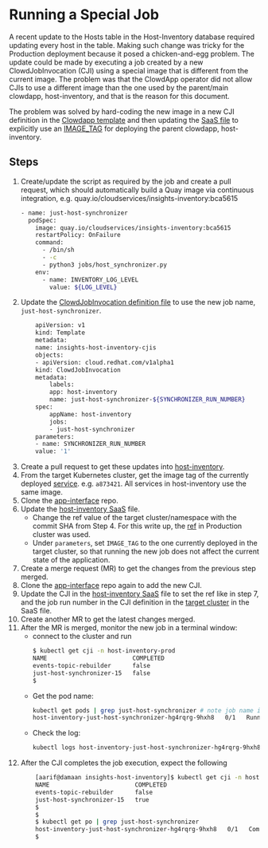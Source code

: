 # Running a Special Job
A recent update to the Hosts table in the Host-Inventory database required updating every host in the table.  Making such change was tricky for the Production deployment because it posed a chicken-and-egg problem.  The update could be made by executing a job created by a new ClowdJobInvocation (CJI) using a special image that is different from the current image. The problem was that the ClowdApp operator did not allow CJIs to use a different image than the one used by the parent/main clowdapp, host-inventory, and that is the reason for this document.

The problem was solved by hard-coding the new image in a new CJI definition in the [Clowdapp template](https://github.com/RedHatInsights/insights-host-inventory/blob/f12eeec16cda33d9e90dfdcd2999deb2bb03604f/deploy/clowdapp.yml#L630) and then updating the [SaaS file](https://gitlab.cee.redhat.com/service/app-interface/-/blob/master/data/services/insights/host-inventory/deploy-clowder.yml) to explicitly use an [IMAGE_TAG](https://gitlab.cee.redhat.com/service/app-interface/-/blob/master/data/services/insights/host-inventory/deploy-clowder.yml#L99) for deploying the parent clowdapp, host-inventory.

## Steps
1.  Create/update the script as required by the job and create a pull request, which should automatically build a Quay image via continuous integration, e.g. quay.io/cloudservices/insights-inventory:bca5615
    ```bash
    - name: just-host-synchronizer
      podSpec:
        image: quay.io/cloudservices/insights-inventory:bca5615
        restartPolicy: OnFailure
        command:
          - /bin/sh
          - -c
          - python3 jobs/host_synchronizer.py
        env:
          - name: INVENTORY_LOG_LEVEL
            value: ${LOG_LEVEL}
    ```
2.  Update the [ClowdJobInvocation definition file](../deploy/cji.yml#L15) to use the new job name, `just-host-synchronizer`.
    ```bash
        apiVersion: v1
        kind: Template
        metadata:
        name: insights-host-inventory-cjis
        objects:
        - apiVersion: cloud.redhat.com/v1alpha1
        kind: ClowdJobInvocation
        metadata:
            labels:
            app: host-inventory
            name: just-host-synchronizer-${SYNCHRONIZER_RUN_NUMBER}
        spec:
            appName: host-inventory
            jobs:
            - just-host-synchronizer
        parameters:
        - name: SYNCHRONIZER_RUN_NUMBER
        value: '1'
    ```
4.  Create a pull request to get these updates into [host-inventory](https://github.com/RedHatInsights/insights-host-inventory).
5.  From the target Kubernetes cluster, get the image tag of the currently deployed [service](https://console-openshift-console.apps.crcp01ue1.o9m8.p1.openshiftapps.com/k8s/ns/host-inventory-prod/deployments/host-inventory-service). e.g. `a873421`.  All services in host-inventory use the same image.
6.  Clone the [app-interface](https://gitlab.cee.redhat.com/service/app-interface) repo.
7.  Update the [host-inventory SaaS](https://gitlab.cee.redhat.com/service/app-interface/-/blob/master/data/services/insights/host-inventory/deploy-clowder.yml) file.
    * Change the ref value of the target cluster/namespace with the commit SHA from Step 4.  For this write up, the [ref](https://gitlab.cee.redhat.com/service/app-interface/-/blob/master/data/services/insights/host-inventory/deploy-clowder.yml#L97) in Production cluster was used.
    * Under `parameters`, set `IMAGE_TAG` to the one currently deployed in the target cluster, so that running the new job does not affect the current state of the application.
8.  Create a merge request (MR) to get the changes from the previous step merged.
9.  Clone the [app-interface](https://gitlab.cee.redhat.com/service/app-interface) repo again to add the new CJI.
10. Update the CJI in the [host-inventory SaaS](https://gitlab.cee.redhat.com/service/app-interface/-/blob/master/data/services/insights/host-inventory/deploy-clowder.yml) file to set the ref like in step 7, and the job run number in the CJI definition in the [target cluster](https://gitlab.cee.redhat.com/service/app-interface/-/blob/master/data/services/insights/host-inventory/deploy-clowder.yml#L147) in the SaaS file.
11. Create another MR to get the latest changes merged.
12. After the MR is merged, monitor the new job in a terminal window:
    * connect to the cluster and run
        ```bash
        $ kubectl get cji -n host-inventory-prod
        NAME                        COMPLETED
        events-topic-rebuilder      false
        just-host-synchronizer-15   false
        $
        ```
    * Get the pod name:
        ```bash
        kubectl get pods | grep just-host-synchronizer # note job name in the pod name
        host-inventory-just-host-synchronizer-hg4rqrg-9hxh8   0/1   Running   0   10m
        ```
    * Check the log:
        ```bash
        kubectl logs host-inventory-just-host-synchronizer-hg4rqrg-9hxh8 -n host-inventory-prod
        ```
13. After the CJI completes the job execution, expect the following
    ```bash
        [aarif@damaan insights-host-inventory]$ kubectl get cji -n host-inventory-prod
        NAME                        COMPLETED
        events-topic-rebuilder      false
        just-host-synchronizer-15   true
        $
        $
        $ kubectl get po | grep just-host-synchronizer
        host-inventory-just-host-synchronizer-hg4rqrg-9hxh8   0/1   Completed   0   20h
        $
    ```
